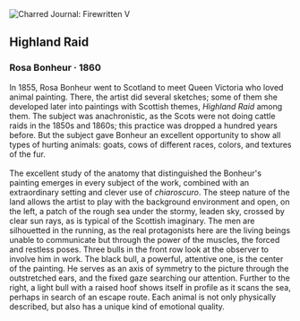 <div class="artwork-of-the-day">
  <div class="container">
    <div class="img-wrapper">
      <img
        src="https://uploads5.wikiart.org/00381/images/rosa-bonheur/highland-raid-rosa-bonheur.jpg!Large.jpg"
        alt="Charred Journal: Firewritten V" />
    </div>
    <div class="artwork-detail">
      <div class="artwork-origin"> 
        <h2 class="artwork-name">Highland Raid</h2>
        <h3 class="artist">
          Rosa Bonheur
                    ·  1860
        </h3>
      </div>
      <p class="description">
        <span class="artwork-description-text ng-binding" ng-bind-html="viewModel.ArtworkOfTheDay.Description | unsafe">In 1855, Rosa Bonheur went to Scotland to meet Queen Victoria who loved animal painting. There, the artist did several sketches; some of them she developed later into paintings with Scottish themes, <i>Highland Raid</i> among them. The subject was anachronistic, as the Scots were not doing cattle raids in the 1850s and 1860s; this practice was dropped a hundred years before. But the subject gave Bonheur an excellent opportunity to show all types of hurting animals: goats, cows of different races, colors, and textures of the fur. <br><br>The excellent study of the anatomy that distinguished the Bonheur's painting emerges in every subject of the work, combined with an extraordinary setting and clever use of <i>chiaroscuro</i>. The steep nature of the land allows the artist to play with the background environment and open, on the left, a patch of the rough sea under the stormy, leaden sky, crossed by clear sun rays, as is typical of the Scottish imaginary. The men are silhouetted in the running, as the real protagonists here are the living beings unable to communicate but through the power of the muscles, the forced and restless poses. Three bulls in the front row look at the observer to involve him in work. The black bull, a powerful, attentive one, is the center of the painting. He serves as an axis of symmetry to the picture through the outstretched ears, and the fixed gaze searching our attention. Further to the right, a light bull with a raised hoof shows itself in profile as it scans the sea, perhaps in search of an escape route. Each animal is not only physically described, but also has a unique kind of emotional quality.</span>
                        <div class="text-shadow-container" ng-show="showShadow" style=""></div>
      </p>
    </div>
  </div>

</div>

